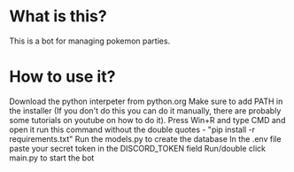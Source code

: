 # What is this?
This is a bot for managing pokemon parties.
# How to use it?
Download the python interpeter from python.org</b>
Make sure to add PATH in the installer (If you don't do this you can do it manually, there are probably some tutorials on youtube on how to do it).</b>
Press Win+R and type CMD and open it</b>
run this command without the double quotes - "pip install -r requirements.txt"</b>
Run the models.py to create the database</b>
In the .env file paste your secret token in the DISCORD_TOKEN field</b>
Run/double click main.py to start the bot</b>
